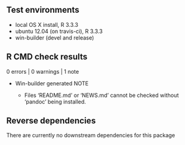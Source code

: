 ## Test environments
* local OS X install, R 3.3.3
* ubuntu 12.04 (on travis-ci), R 3.3.3
* win-builder (devel and release)

## R CMD check results

0 errors | 0 warnings | 1 note

* Win-builder generated NOTE

    - Files ‘README.md’ or ‘NEWS.md’ cannot be checked without ‘pandoc’ being installed.

## Reverse dependencies

There are currently no downstream dependencies for this package

